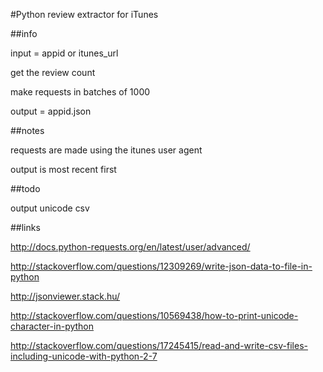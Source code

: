 #Python review extractor for iTunes

##info

input = appid or itunes_url

get the review count

make requests in batches of 1000

output = appid.json

##notes

requests are made using the itunes user agent

output is most recent first

##todo

output unicode csv

##links

http://docs.python-requests.org/en/latest/user/advanced/

http://stackoverflow.com/questions/12309269/write-json-data-to-file-in-python

http://jsonviewer.stack.hu/

http://stackoverflow.com/questions/10569438/how-to-print-unicode-character-in-python

http://stackoverflow.com/questions/17245415/read-and-write-csv-files-including-unicode-with-python-2-7
